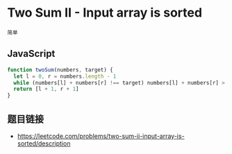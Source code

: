 # Two Sum II - Input array is sorted
`简单`

## JavaScript
```javascript
function twoSum(numbers, target) {
  let l = 0, r = numbers.length - 1
  while (numbers[l] + numbers[r] !== target) numbers[l] + numbers[r] > target ? r-- : l++
  return [l + 1, r + 1]
}
```

## 题目链接
* https://leetcode.com/problems/two-sum-ii-input-array-is-sorted/description

